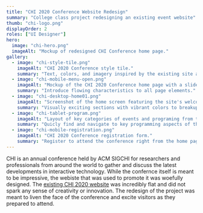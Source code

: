 ```yaml
---
title: "CHI 2020 Conference Website Redesign"
summary: "College class project redesigning an existing event website"
thumb: "chi-logo.png"
displayOrder: 2
roles: ["UI Designer"]
hero:
  image: "chi-hero.png"
  imageAlt: "Mockup of redesigned CHI Conference home page."
gallery:
  - image: "chi-style-tile.png"
    imageAlt: "CHI 2020 Conference style tile."
    summary: "Text, colors, and imagery inspired by the existing site and conference location."
  - image: "chi-mobile-menu-open.png"
    imageAlt: "Mockup of the CHI 2020 Conference home page with a slideout site navigation open."
    summary: "Introduce flowing characteristics to all page elements."
  - image: "chi-desktop-home01.png"
    imageAlt: "Screenshot of the home screen featuring the site's welcome message as well as recent updates and registration form."
    summary: "Visually exciting sections with vibrant colors to breakup the spacing throughout the site."
  - image: "chi-tablet-program.png"
    imageAlt: "Layout of key categories of events and programing from the conference."
    summary: "Quicly find and navigate to key programming aspects of the conference."
  - image: "chi-mobile-registration.png"
    imageAlt: "CHI 2020 Conference registration form."
    summary: "Register to attend the conference right from the home page on any device."
---
```


CHI is an annual conference held by ACM SIGCHI for researchers and professionals from around the world to gather and discuss the latest developments in interactive technology. While the confernce itself is meant to be impressive, the webiste that was used to promote it was woefully designed. The [existing CHI 2020 website](https://chi2020.acm.org/) was incredibly flat and did not spark any sense of creativity or innovation. The redesign of the project was meant to liven the face of the conference and excite visitors as they prepared to attend.
